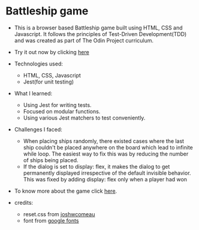 # Battleship game  

- This is a browser based Battleship game built using HTML, CSS and Javascript. It follows the principles of Test-Driven Development(TDD) and was created as part of The Odin Project curriculum.  
 
- Try it out now by clicking [here]()  

- Technologies used:  
  - HTML, CSS, Javascript  
  - Jest(for unit testing)  

- What I learned:  
  - Using Jest for writing tests.  
  - Focused on modular functions.  
  - Using various Jest matchers to test conveniently.  
  
- Challenges I faced:  
  - When placing ships randomly, there existed cases where the last ship couldn't be placed anywhere on the board which lead to infinite while loop. The easiest way to fix this was by reducing the number of ships being placed.  
  - If the dialog is set to display: flex, it makes the dialog to get permanently displayed irrespective of the default invisible behavior. This was fixed by adding display: flex only when a player had won  

- To know more about the game click [here](https://en.wikipedia.org/wiki/Battleship_(game)).  

- credits:  
  - reset.css from [joshwcomeau](https://www.joshwcomeau.com/css/custom-css-reset/)  
  - font from [google fonts](https://fonts.google.com/specimen/Hanalei+Fill?categoryFilters=Feeling:%2FExpressive%2FRugged)
